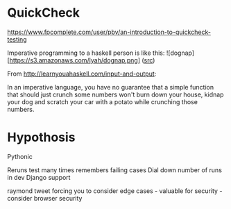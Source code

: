 
# QuickCheck

https://www.fpcomplete.com/user/pbv/an-introduction-to-quickcheck-testing

Imperative programming to a haskell person is like this:
![dognap][https://s3.amazonaws.com/lyah/dognap.png] ([src](http://learnyouahaskell.com/input-and-output))

From http://learnyouahaskell.com/input-and-output:

In an imperative language, you have no guarantee that a simple function that should just crunch some numbers won't burn down your house, kidnap your dog and scratch your car with a potato while crunching those numbers.

# Hypothosis

Pythonic

Reruns test many times
remembers failing cases
Dial down number of runs in dev
Django support

raymond tweet
forcing you to consider edge cases
    - valuable for security
    - consider browser security
